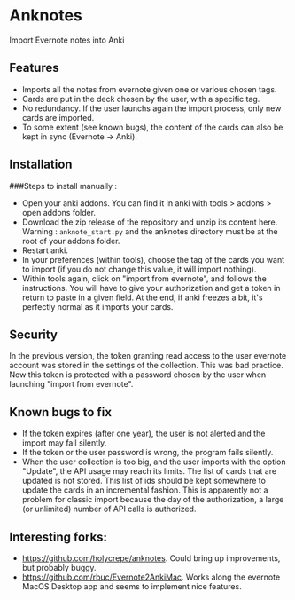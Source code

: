 # Anknotes     
Import Evernote notes into Anki

## Features   
- Imports all the notes from evernote given one or various chosen tags.
- Cards are put in the deck chosen by the user, with a specific tag.
- No redundancy. If the user launchs again the import process, only new cards are imported.
- To some extent (see known bugs), the content of the cards can also be kept in sync (Evernote -> Anki).

## Installation   
###Steps to install manually :  
- Open your anki addons. You can find it in anki with tools > addons > open addons folder.   
- Download the zip release of the repository and unzip its content here. Warning : `anknote_start.py` and the anknotes directory must be at the root of your addons folder.  
- Restart anki.   
- In your preferences (within tools), choose the tag of the cards you want to import (if you do not change this value, it will import nothing).   
- Within tools again, click on "import from evernote", and follows the instructions. You will have to give your authorization and get a token in return to paste in a given field. At the end, if anki freezes a bit, it's perfectly normal as it imports your cards.

## Security   
In the previous version, the token granting read access to the user evernote account was stored in the settings of the collection. This was bad practice. Now this token is protected with a password chosen by the user when launching "import from evernote".

## Known bugs to fix      
- If the token expires (after one year), the user is not alerted and the import may fail silently.
- If the token or the user password is wrong, the program fails silently.
- When the user collection is too big, and the user imports with the option "Update", the API usage may reach its limits. The list of cards that are updated is not stored. This list of ids should be kept somewhere to update the cards in an incremental fashion. This is apparently not a problem for classic import because the day of the authorization, a large (or unlimited) number of API calls is authorized.

## Interesting forks:   
- https://github.com/holycrepe/anknotes. Could bring up improvements, but probably buggy.
- https://github.com/rbuc/Evernote2AnkiMac. Works along the evernote MacOS Desktop app and seems to implement nice features.

